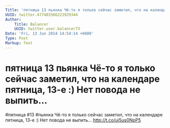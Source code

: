 ```yaml
---
Title: 'пятница 13 пьянка Чё-то я только сейчас заметил, что на календаре пятница, 13-е :) Нет повода не выпить...'
UUID: twitter.477403566223929344
Author:
    Title: Balancer
    UUID: twitter.user.balancer73
Date: 'Fri, 13 Jun 2014 14:54:14 +0400'
Type: Post
Markup: Text
---
```


# пятница 13 пьянка Чё-то я только сейчас заметил, что на календаре пятница, 13-е :) Нет повода не выпить...

#пятница #13 #пьянка Чё-то я только сейчас заметил, что на
календаре пятница, 13-е :) Нет повода не выпить...
http://t.co/uj5us0NpP5